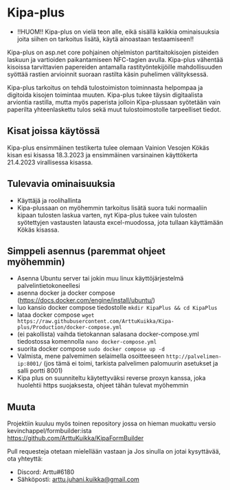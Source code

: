 # Kipa-plus




- !!HUOM!! Kipa-plus on vielä teon alle, eikä sisällä kaikkia ominaisuuksia joita siihen on tarkoitus lisätä, käytä ainoastaan testaamiseen!!

Kipa-plus on asp.net core pohjainen ohjelmiston partitaitokisojen pisteiden laskuun ja vartioiden paikantamiseen NFC-tagien avulla. Kipa-plus vähentää kisoissa tarvittavien papereiden antamalla rastityöntekijöille mahdollisuuden syöttää rastien arvioinnit suoraan rastilta käsin puhelimen välityksessä.

Kipa-plus tarkoitus on tehdä tulostoimiston toiminnasta helpompaa ja digitoida kisojen toimintaa muuten. Kipa-plus tukee täysin digitaalista arviontia rastilla, mutta myös paperista jolloin Kipa-plussaan syötetään vain paperilta yhteenlaskettu tulos sekä muut tulostoimostolle tarpeelliset tiedot.

## Kisat joissa käytössä
Kipa-plus ensimmäinen testikerta tulee olemaan Vainion Vesojen Kökäs kisan esi kisassa 18.3.2023 ja ensimmäinen varsinainen käyttökerta 21.4.2023 virallisessa kisassa.




## Tulevavia ominaisuuksia
- Käyttäjä ja roolihallinta
- Kipa-plussaan on myöhemmin tarkoitus lisätä suora tuki normaaliin kipaan tulosten laskua varten, nyt Kipa-plus tukee vain tulosten syötettyjen vastausten latausta excel-muodossa, jota tullaan käyttämään Kökäs kisassa.


## Simppeli asennus (paremmat ohjeet myöhemmin)
- Asenna Ubuntu server tai jokin muu linux käyttöjärjestelmä palvelintietokoneellesi
- asenna docker ja docker compose (https://docs.docker.com/engine/install/ubuntu/)
- luo kansio docker compose tiedostolle `mkdir KipaPlus && cd KipaPlus`
- lataa docker compose `wget https://raw.githubusercontent.com/ArttuKuikka/Kipa-plus/Production/docker-compose.yml`
- (ei pakollista) vaihda tietokannan salasana docker-compose.yml tiedostossa komennolla `nano docker-compose.yml`
- suorita docker compose `sudo docker compose up -d`
- Valmista, mene palvemimen selaimella osoitteeseen `http://palvelimen-ip:8001/` (jos tämä ei toimi, tarkista palvelimen palomuurin asetukset ja salli portti 8001)
- Kipa plus on suunniteltu käytettyväksi reverse proxyn kanssa, joka huolehtii https suojaksesta, ohjeet tähän tulevat myöhemmin


## Muuta
Projektiin kuuluu myös toinen repository jossa on hieman muokattu versio kevinchappel/formbuilder:ista https://github.com/ArttuKuikka/KipaFormBuilder


Pull requesteja otetaan mielellään vastaan ja Jos sinulla on jotai kysyttävää, ota yhteyttä:
- Discord: Arttu#6180
- Sähköposti: arttu.juhani.kuikka@gmail.com
